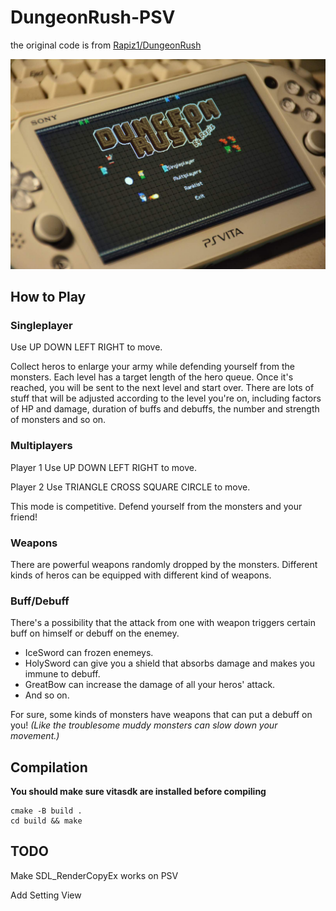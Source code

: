 # DungeonRush-PSV

the original code is from [Rapiz1/DungeonRush](https://github.com/Rapiz1/DungeonRush/)

![](psv.jpeg)


## How to Play

### Singleplayer

Use UP DOWN LEFT RIGHT to move.

Collect heros to enlarge your army while defending yourself from the monsters. Each level has a target length of the hero queue. Once it's reached, you will be sent to the next level and start over. There are lots of stuff that will be adjusted according to the level you're on, including factors of HP and damage, duration of buffs and debuffs, the number and strength of monsters and so on.

### Multiplayers

Player 1 Use UP DOWN LEFT RIGHT to move.

Player 2 Use TRIANGLE CROSS SQUARE CIRCLE to move.

This mode is competitive. Defend yourself from the monsters and your friend!

### Weapons

There are powerful weapons randomly dropped by the monsters. Different kinds of heros can be equipped with different kind of weapons.


### Buff/Debuff

There's a possibility that the attack from one with weapon triggers certain buff on himself or debuff on the enemey.

- IceSword can frozen enemeys.
- HolySword can give you a shield that absorbs damage and makes you immune to debuff.
- GreatBow can increase the damage of all your heros' attack.
- And so on.

For sure, some kinds of monsters have weapons that can put a debuff on you! *(Like the troublesome muddy monsters can slow down your movement.)*


## Compilation

**You should make sure vitasdk are installed before compiling**

```
cmake -B build .
cd build && make
```

## TODO

Make SDL_RenderCopyEx works on PSV

Add Setting View
